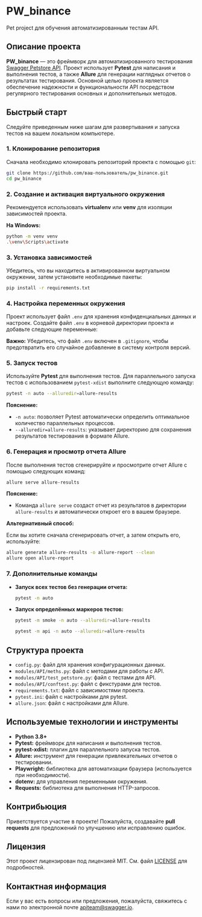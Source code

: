 # PW_binance

Pet project для обучения автоматизированным тестам API.

## Описание проекта

**PW_binance** — это фреймворк для автоматизированного тестирования [Swagger Petstore API](https://petstore.swagger.io/). Проект использует **Pytest** для написания и выполнения тестов, а также **Allure** для генерации наглядных отчетов о результатах тестирования. Основной целью проекта является обеспечение надежности и функциональности API посредством регулярного тестирования основных и дополнительных методов.

## Быстрый старт

Следуйте приведенным ниже шагам для развертывания и запуска тестов на вашем локальном компьютере.

### 1. Клонирование репозитория

Сначала необходимо клонировать репозиторий проекта с помощью `git`:

```bash
git clone https://github.com/ваш-пользователь/pw_binance.git
cd pw_binance
```

### 2. Создание и активация виртуального окружения

Рекомендуется использовать **virtualenv** или **venv** для изоляции зависимостей проекта.

**На Windows:**

```bash
python -m venv venv
.\venv\Scripts\activate
```

### 3. Установка зависимостей

Убедитесь, что вы находитесь в активированном виртуальном окружении, затем установите необходимые пакеты:

```bash
pip install -r requirements.txt
```

### 4. Настройка переменных окружения

Проект использует файл `.env` для хранения конфиденциальных данных и настроек. Создайте файл `.env` в корневой директории проекта и добавьте следующие переменные:

**Важно:** Убедитесь, что файл `.env` включен в `.gitignore`, чтобы предотвратить его случайное добавление в систему контроля версий.

### 5. Запуск тестов

Используйте **Pytest** для выполнения тестов. Для параллельного запуска тестов с использованием `pytest-xdist` выполните следующую команду:
```bash
pytest -n auto --alluredir=allure-results
```

**Пояснение:**
- `-n auto`: позволяет Pytest автоматически определить оптимальное количество параллельных процессов.
- `--alluredir=allure-results`: указывает директорию для сохранения результатов тестирования в формате Allure.

### 6. Генерация и просмотр отчета Allure

После выполнения тестов сгенерируйте и просмотрите отчет Allure с помощью следующих команд:

```bash
allure serve allure-results
```

**Пояснение:**
- Команда `allure serve` создаст отчет из результатов в директории `allure-results` и автоматически откроет его в вашем браузере.

**Альтернативный способ:**

Если вы хотите сначала сгенерировать отчет, а затем открыть его, используйте:

```bash
allure generate allure-results -o allure-report --clean
allure open allure-report
```

### 7. Дополнительные команды

- **Запуск всех тестов без генерации отчета:**

  ```bash
  pytest -n auto
  ```

- **Запуск определённых маркеров тестов:**

  ```bash
  pytest -m smoke -n auto --alluredir=allure-results
  ```

  ```bash
  pytest -m api -n auto --alluredir=allure-results
  ```

## Структура проекта

- `config.py`: файл для хранения конфигурационных данных.
- `modules/API/meths.py`: файл с методами для работы с API.
- `modules/API/test_petstore.py`: файл с тестами для API.
- `modules/API/conftest.py`: файл с фикстурами для тестов.
- `requirements.txt`: файл с зависимостями проекта.
- `pytest.ini`: файл с настройками для pytest.
- `allure.json`: файл с настройками для Allure.

## Используемые технологии и инструменты

- **Python 3.8+**
- **Pytest:** фреймворк для написания и выполнения тестов.
- **pytest-xdist:** плагин для параллельного запуска тестов.
- **Allure:** инструмент для генерации привлекательных отчетов о тестировании.
- **Playwright:** библиотека для автоматизации браузера (используется при необходимости).
- **dotenv:** для управления переменными окружения.
- **Requests:** библиотека для выполнения HTTP-запросов.

## Контрибьюция

Приветствуется участие в проекте! Пожалуйста, создавайте **pull requests** для предложений по улучшению или исправлению ошибок.

## Лицензия

Этот проект лицензирован под лицензией MIT. См. файл [LICENSE](LICENSE) для подробностей.

## Контактная информация

Если у вас есть вопросы или предложения, пожалуйста, свяжитесь с нами по электронной почте [apiteam@swagger.io](mailto:apiteam@swagger.io).